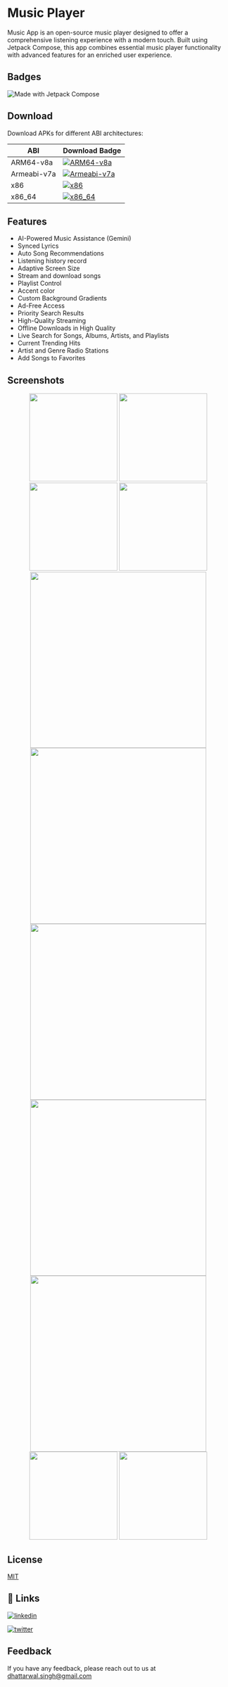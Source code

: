 
# Music Player

Music App is an open-source music player designed to offer a comprehensive listening experience with a modern touch. Built using Jetpack Compose, this app combines essential music player functionality with advanced features for an enriched user experience.

## Badges

![Made with Jetpack Compose](https://img.shields.io/badge/Made%20with-Jetpack%20Compose-blue)

## Download

Download APKs for different ABI architectures:

| ABI         | Download Badge                                                        |
|-------------|-----------------------------------------------------------------------|
| ARM64-v8a   | [![ARM64-v8a](https://img.shields.io/badge/ABI-arm64--v8a-blue)](https://media.githubusercontent.com/media/AjayDhattarwal/MusicPlayer/refs/heads/master/app/release/app-arm64-v8a-release.apk) |
| Armeabi-v7a | [![Armeabi-v7a](https://img.shields.io/badge/ABI-armeabi--v7a-green)](https://media.githubusercontent.com/media/AjayDhattarwal/MusicPlayer/refs/heads/master/app/release/app-armeabi-v7a-release.apk) |
| x86         | [![x86](https://img.shields.io/badge/ABI-x86-orange)](https://media.githubusercontent.com/media/AjayDhattarwal/MusicPlayer/refs/heads/master/app/release/app-x86-release.apk)                |
| x86_64      | [![x86_64](https://img.shields.io/badge/ABI-x86__64-red)](https://media.githubusercontent.com/media/AjayDhattarwal/MusicPlayer/refs/heads/master/app/release/app-x86_64-release.apk)         |

## Features

- AI-Powered Music Assistance (Gemini)
- Synced Lyrics 
- Auto Song Recommendations
- Listening history record
- Adaptive Screen Size
- Stream and download songs
- Playlist Control
- Accent color
- Custom Background Gradients 
- Ad-Free Access
- Priority Search Results
- High-Quality Streaming 
- Offline Downloads in High Quality 
- Live Search for Songs, Albums, Artists, and Playlists
- Current Trending Hits
- Artist and Genre Radio Stations
- Add Songs to Favorites

## Screenshots

<p align="center">
  <img src="https://media.githubusercontent.com/media/AjayDhattarwal/MusicPlayer/master/assets/gif/gif_1.gif" width="200" />
  <img src="https://media.githubusercontent.com/media/AjayDhattarwal/MusicPlayer/master/assets/screenshots/Screenshot_1.png" width="200" />
  <img src="https://media.githubusercontent.com/media/AjayDhattarwal/MusicPlayer/master/assets/screenshots/Screenshot_2.png" width="200" />
  <img src="https://media.githubusercontent.com/media/AjayDhattarwal/MusicPlayer/master/assets/screenshots/Screenshot_3.png" width="200" />
  <img src="https://media.githubusercontent.com/media/AjayDhattarwal/MusicPlayer/master/assets/screenshots/Screenshot_4.png" width="400" />
  <img src="https://media.githubusercontent.com/media/AjayDhattarwal/MusicPlayer/master/assets/screenshots/Screenshot_5.png" width="400" />
  <img src="https://media.githubusercontent.com/media/AjayDhattarwal/MusicPlayer/master/assets/screenshots/Screenshot_6.png" width="400" />
  <img src="https://media.githubusercontent.com/media/AjayDhattarwal/MusicPlayer/master/assets/screenshots/Screenshot_7.png" width="400" />
  <img src="https://media.githubusercontent.com/media/AjayDhattarwal/MusicPlayer/master/assets/screenshots/Screenshot_8.png" width="400" />
  <img src="https://media.githubusercontent.com/media/AjayDhattarwal/MusicPlayer/master/assets/screenshots/Screenshot_9.png" width="200" />
  <img src="https://media.githubusercontent.com/media/AjayDhattarwal/MusicPlayer/master/assets/screenshots/Screenshot_10.png" width="200" />
</p>


## License

[MIT](https://github.com/ajay577/MusicPlayer/blob/master/LICENSE)


## 🔗 Links

[![linkedin](https://img.shields.io/badge/linkedin-0A66C2?style=for-the-badge&logo=linkedin&logoColor=white)](https://www.linkedin.com/)

[![twitter](https://img.shields.io/badge/twitter-1DA1F2?style=for-the-badge&logo=twitter&logoColor=white)](https://twitter.com/)


## Feedback

If you have any feedback, please reach out to us at dhattarwal.singh@gmail.com

